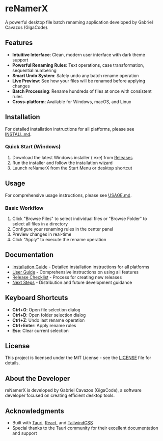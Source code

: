 # reNamerX

A powerful desktop file batch renaming application developed by Gabriel Cavazos (GigaCode).

## Features

- **Intuitive Interface**: Clean, modern user interface with dark theme support
- **Powerful Renaming Rules**: Text operations, case transformation, sequential numbering
- **Smart Undo System**: Safely undo any batch rename operation
- **Live Preview**: See how your files will be renamed before applying changes
- **Batch Processing**: Rename hundreds of files at once with consistent rules
- **Cross-platform**: Available for Windows, macOS, and Linux

## Installation

For detailed installation instructions for all platforms, please see [INSTALL.md](INSTALL.md).

### Quick Start (Windows)

1. Download the latest Windows installer (.exe) from [Releases](#)
2. Run the installer and follow the installation wizard
3. Launch reNamerX from the Start Menu or desktop shortcut

## Usage

For comprehensive usage instructions, please see [USAGE.md](USAGE.md).

### Basic Workflow

1. Click "Browse Files" to select individual files or "Browse Folder" to select all files in a directory
2. Configure your renaming rules in the center panel
3. Preview changes in real-time
4. Click "Apply" to execute the rename operation

## Documentation

- [Installation Guide](INSTALL.md) - Detailed installation instructions for all platforms
- [User Guide](USAGE.md) - Comprehensive instructions on using all features
- [Release Checklist](RELEASE-CHECKLIST.md) - Process for creating new releases
- [Next Steps](NEXT-STEPS.md) - Distribution and future development guidance

## Keyboard Shortcuts

- **Ctrl+O**: Open file selection dialog
- **Ctrl+D**: Open folder selection dialog
- **Ctrl+Z**: Undo last rename operation
- **Ctrl+Enter**: Apply rename rules
- **Esc**: Clear current selection

## License

This project is licensed under the MIT License - see the [LICENSE](LICENSE) file for details.

## About the Developer

reNamerX is developed by Gabriel Cavazos (GigaCode), a software developer focused on creating efficient desktop tools.

## Acknowledgments

- Built with [Tauri](https://tauri.app/), [React](https://reactjs.org/), and [TailwindCSS](https://tailwindcss.com/)
- Special thanks to the Tauri community for their excellent documentation and support
